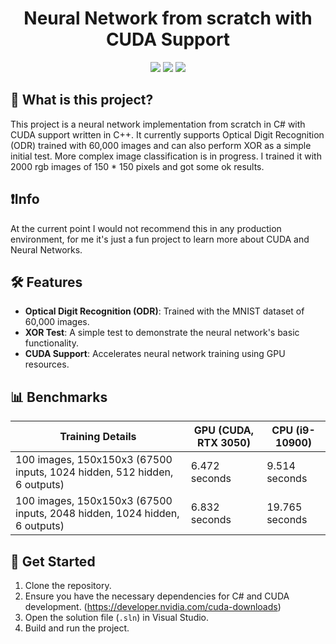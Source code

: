 <!--
<p align="center">
    <img src="path_to_your_logo" height="150px" width="auto" alt="Neural Network Logo">
</p>
-->

<h1 align="center">Neural Network from scratch with CUDA Support</h1>
<div align="center">
    <img src="https://img.shields.io/github/stars/FrozenAssassine/NeuralNetwork-FromScratch?style=flat"/>
    <img src="https://img.shields.io/github/issues-pr/FrozenAssassine/NeuralNetwork-FromScratch?style=flat"/>
    <img src="https://img.shields.io/github/repo-size/FrozenAssassine/NeuralNetwork-FromScratch?style=flat"/>
</div>

## 🤔 What is this project?
This project is a neural network implementation from scratch in C# with CUDA support written in C++. It currently supports Optical Digit Recognition (ODR) trained with 60,000 images and can also perform XOR as a simple initial test.
More complex image classification is in progress. I trained it with 2000 rgb images of 150 * 150 pixels and got some ok results.

## ❗Info
At the current point I would not recommend this in any production environment, for me it's just a fun project to learn more about CUDA and Neural Networks.


## 🛠️ Features
- **Optical Digit Recognition (ODR)**: Trained with the MNIST dataset of 60,000 images.
- **XOR Test**: A simple test to demonstrate the neural network's basic functionality.
- **CUDA Support**: Accelerates neural network training using GPU resources.

## 📊 Benchmarks
| Training Details | GPU (CUDA, RTX 3050) | CPU (i9-10900) |
|------------------|----------------------|----------------|
| 100 images, 150x150x3 (67500 inputs, 1024 hidden, 512 hidden, 6 outputs) | 6.472 seconds | 9.514 seconds |
| 100 images, 150x150x3 (67500 inputs, 2048 hidden, 1024 hidden, 6 outputs) | 6.832 seconds | 19.765 seconds |

  
## 🚀 Get Started
1. Clone the repository.
2. Ensure you have the necessary dependencies for C# and CUDA development.
   (https://developer.nvidia.com/cuda-downloads)
4. Open the solution file (`.sln`) in Visual Studio.
5. Build and run the project.
